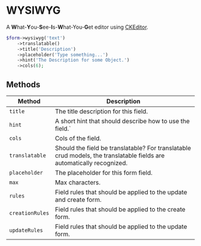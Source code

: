 # WYSIWYG

A **W**hat-**Y**ou-**S**ee-**I**s-**W**hat-You-**G**et editor using [CKEditor](https://ckeditor.com/).

```php
$form->wysiwyg('text')
    ->translatable()
    ->title('Description')
    ->placeholder('Type something...')
    ->hint('The Description for some Object.')
    ->cols(6);
```

## Methods

| Method          | Description                                                                                                           |
| --------------- | --------------------------------------------------------------------------------------------------------------------- |
| `title`         | The title description for this field.                                                                                 |
| `hint`          | A short hint that should describe how to use the field.`                                                              |
| `cols`          | Cols of the field.                                                                                                    |
| `translatable`  | Should the field be translatable? For translatable crud models, the translatable fields are automatically recognized. |
| `placeholder`   | The placeholder for this form field.                                                                                  |
| `max`           | Max characters.                                                                                                       |
| `rules`         | Field rules that should be applied to the update and create form.                                                     |
| `creationRules` | Field rules that should be applied to the create form.                                                                |
| `updateRules`   | Field rules that should be applied to the update form.                                                                |
